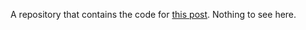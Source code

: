 A repository that contains the code for [this post](https://elianiva.my.id/post/japanese-fts-using-sqlite). Nothing to see here.
